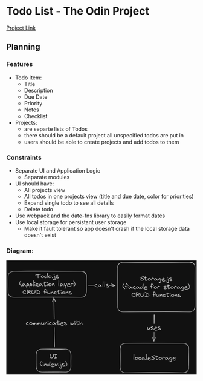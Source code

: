 # Todo List - The Odin Project

[Project Link](https://www.theodinproject.com/lessons/node-path-javascript-todo-list)

## Planning

### Features

- Todo Item:
  - Title
  - Description
  - Due Date
  - Priority
  - Notes
  - Checklist
- Projects:
  - are separte lists of Todos
  - there should be a default project all unspecified todos are put in
  - users should be able to create projects and add todos to them

### Constraints

- Separate UI and Application Logic
  - Separate modules
- UI should have:
  - All projects view
  - All todos in one projects view (title and due date, color for priorities)
  - Expand single todo to see all details
  - Delete todo
- Use webpack and the date-fns library to easily format dates
- Use local storage for persistant user storage
  - Make it fault tolerant so app doesn't crash if the local storage data doesn't exist

### Diagram:

![System Diagram](system_diagram.png "System Diagram")
